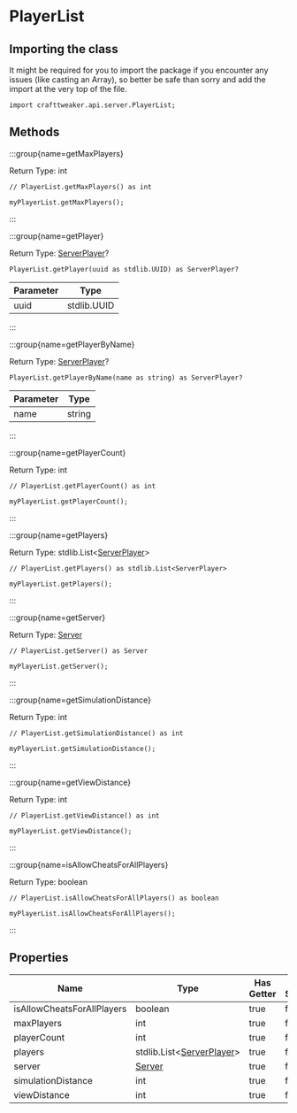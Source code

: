 # PlayerList

## Importing the class

It might be required for you to import the package if you encounter any issues (like casting an Array), so better be safe than sorry and add the import at the very top of the file.
```zenscript
import crafttweaker.api.server.PlayerList;
```


## Methods

:::group{name=getMaxPlayers}

Return Type: int

```zenscript
// PlayerList.getMaxPlayers() as int

myPlayerList.getMaxPlayers();
```

:::

:::group{name=getPlayer}

Return Type: [ServerPlayer](/vanilla/api/entity/type/player/ServerPlayer)?

```zenscript
PlayerList.getPlayer(uuid as stdlib.UUID) as ServerPlayer?
```

| Parameter |    Type     |
|-----------|-------------|
| uuid      | stdlib.UUID |


:::

:::group{name=getPlayerByName}

Return Type: [ServerPlayer](/vanilla/api/entity/type/player/ServerPlayer)?

```zenscript
PlayerList.getPlayerByName(name as string) as ServerPlayer?
```

| Parameter |  Type  |
|-----------|--------|
| name      | string |


:::

:::group{name=getPlayerCount}

Return Type: int

```zenscript
// PlayerList.getPlayerCount() as int

myPlayerList.getPlayerCount();
```

:::

:::group{name=getPlayers}

Return Type: stdlib.List&lt;[ServerPlayer](/vanilla/api/entity/type/player/ServerPlayer)&gt;

```zenscript
// PlayerList.getPlayers() as stdlib.List<ServerPlayer>

myPlayerList.getPlayers();
```

:::

:::group{name=getServer}

Return Type: [Server](/vanilla/api/game/Server)

```zenscript
// PlayerList.getServer() as Server

myPlayerList.getServer();
```

:::

:::group{name=getSimulationDistance}

Return Type: int

```zenscript
// PlayerList.getSimulationDistance() as int

myPlayerList.getSimulationDistance();
```

:::

:::group{name=getViewDistance}

Return Type: int

```zenscript
// PlayerList.getViewDistance() as int

myPlayerList.getViewDistance();
```

:::

:::group{name=isAllowCheatsForAllPlayers}

Return Type: boolean

```zenscript
// PlayerList.isAllowCheatsForAllPlayers() as boolean

myPlayerList.isAllowCheatsForAllPlayers();
```

:::


## Properties

|            Name            |                                      Type                                       | Has Getter | Has Setter |
|----------------------------|---------------------------------------------------------------------------------|------------|------------|
| isAllowCheatsForAllPlayers | boolean                                                                         | true       | false      |
| maxPlayers                 | int                                                                             | true       | false      |
| playerCount                | int                                                                             | true       | false      |
| players                    | stdlib.List&lt;[ServerPlayer](/vanilla/api/entity/type/player/ServerPlayer)&gt; | true       | false      |
| server                     | [Server](/vanilla/api/game/Server)                                              | true       | false      |
| simulationDistance         | int                                                                             | true       | false      |
| viewDistance               | int                                                                             | true       | false      |

